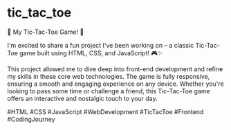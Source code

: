 # tic_tac_toe

🚀 My Tic-Tac-Toe Game! 🚀

I'm excited to share a fun project I've been working on – a classic Tic-Tac-Toe game built using HTML, CSS, and JavaScript! 🎮✨

This project allowed me to dive deep into front-end development and refine my skills in these core web technologies. The game is fully responsive, ensuring a smooth and engaging experience on any device. Whether you're looking to pass some time or challenge a friend, this Tic-Tac-Toe game offers an interactive and nostalgic touch to your day.





#HTML #CSS #JavaScript #WebDevelopment #TicTacToe #Frontend #CodingJourney
